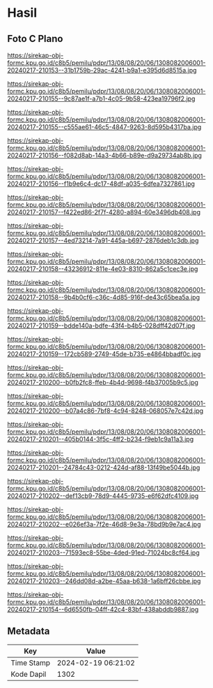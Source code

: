 # Hasil

## Foto C Plano

https://sirekap-obj-formc.kpu.go.id/c8b5/pemilu/pdpr/13/08/08/20/06/1308082006001-20240217-210153--31b1759b-29ac-4241-b9a1-e395d6d8515a.jpg

https://sirekap-obj-formc.kpu.go.id/c8b5/pemilu/pdpr/13/08/08/20/06/1308082006001-20240217-210155--9c87ae1f-a7b1-4c05-9b58-423ea19796f2.jpg

https://sirekap-obj-formc.kpu.go.id/c8b5/pemilu/pdpr/13/08/08/20/06/1308082006001-20240217-210155--c555ae61-46c5-4847-9263-8d595b4317ba.jpg

https://sirekap-obj-formc.kpu.go.id/c8b5/pemilu/pdpr/13/08/08/20/06/1308082006001-20240217-210156--f082d8ab-14a3-4b66-b89e-d9a29734ab8b.jpg

https://sirekap-obj-formc.kpu.go.id/c8b5/pemilu/pdpr/13/08/08/20/06/1308082006001-20240217-210156--f1b9e6c4-dc17-48df-a035-6dfea7327861.jpg

https://sirekap-obj-formc.kpu.go.id/c8b5/pemilu/pdpr/13/08/08/20/06/1308082006001-20240217-210157--f422ed86-2f7f-4280-a894-60e3496db408.jpg

https://sirekap-obj-formc.kpu.go.id/c8b5/pemilu/pdpr/13/08/08/20/06/1308082006001-20240217-210157--4ed73214-7a91-445a-b697-2876deb1c3db.jpg

https://sirekap-obj-formc.kpu.go.id/c8b5/pemilu/pdpr/13/08/08/20/06/1308082006001-20240217-210158--43236912-811e-4e03-8310-862a5c1cec3e.jpg

https://sirekap-obj-formc.kpu.go.id/c8b5/pemilu/pdpr/13/08/08/20/06/1308082006001-20240217-210158--9b4b0cf6-c36c-4d85-916f-de43c65bea5a.jpg

https://sirekap-obj-formc.kpu.go.id/c8b5/pemilu/pdpr/13/08/08/20/06/1308082006001-20240217-210159--bdde140a-bdfe-43f4-b4b5-028dff42d07f.jpg

https://sirekap-obj-formc.kpu.go.id/c8b5/pemilu/pdpr/13/08/08/20/06/1308082006001-20240217-210159--172cb589-2749-45de-b735-e4864bbadf0c.jpg

https://sirekap-obj-formc.kpu.go.id/c8b5/pemilu/pdpr/13/08/08/20/06/1308082006001-20240217-210200--b0fb2fc8-ffeb-4b4d-9698-f4b37005b9c5.jpg

https://sirekap-obj-formc.kpu.go.id/c8b5/pemilu/pdpr/13/08/08/20/06/1308082006001-20240217-210200--b07a4c86-7bf8-4c94-8248-068057e7c42d.jpg

https://sirekap-obj-formc.kpu.go.id/c8b5/pemilu/pdpr/13/08/08/20/06/1308082006001-20240217-210201--405b0144-3f5c-4ff2-b234-f9eb1c9a11a3.jpg

https://sirekap-obj-formc.kpu.go.id/c8b5/pemilu/pdpr/13/08/08/20/06/1308082006001-20240217-210201--24784c43-0212-424d-af88-13f49be5044b.jpg

https://sirekap-obj-formc.kpu.go.id/c8b5/pemilu/pdpr/13/08/08/20/06/1308082006001-20240217-210202--def13cb9-78d9-4445-9735-e6f62dfc4109.jpg

https://sirekap-obj-formc.kpu.go.id/c8b5/pemilu/pdpr/13/08/08/20/06/1308082006001-20240217-210202--e026ef3a-7f2e-46d8-9e3a-78bd9b9e7ac4.jpg

https://sirekap-obj-formc.kpu.go.id/c8b5/pemilu/pdpr/13/08/08/20/06/1308082006001-20240217-210203--71593ec8-55be-4ded-91ed-71024bc8cf64.jpg

https://sirekap-obj-formc.kpu.go.id/c8b5/pemilu/pdpr/13/08/08/20/06/1308082006001-20240217-210203--246dd08d-a2be-45aa-b638-1a6bff26cbbe.jpg

https://sirekap-obj-formc.kpu.go.id/c8b5/pemilu/pdpr/13/08/08/20/06/1308082006001-20240217-210154--6d6550fb-04ff-42c4-83bf-438abddb9887.jpg


## Metadata

| Key        | Value               |
| ---------- | ------------------- |
| Time Stamp | 2024-02-19 06:21:02 |
| Kode Dapil | 1302                |




